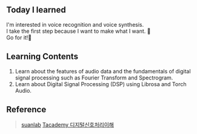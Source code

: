 ## Today I learned
I'm interested in voice recognition and voice synthesis. <br>
I take the first step because I want to make what I want. 👟<br>
Go for it!💖<br>

## Learning Contents
1. Learn about the features of audio data and the fundamentals of digital signal processing such as Fourier Transform and Spectrogram.
2. Learn about Digital Signal Processing (DSP) using Librosa and Torch Audio.

## Reference
> [suanlab](https://www.youtube.com/playlist?list=PL7ZVZgsnLwEGskuPmm2-pYsNKY8Ihs5AP)
> [Tacademy 디지털신호처리이해](https://tacademy.skplanet.com/live/player/onlineLectureDetail.action?seq=178)  
